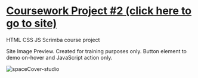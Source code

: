 # [Coursework Project #2 (click here to go to site)](https://h-vasq.github.io/Coursework-Proj02-Space/)

HTML CSS JS Scrimba course project

Site Image Preview.  Created for training purposes only. Button element to demo on-hover and JavaScript action only.

![spaceCover-studio](https://user-images.githubusercontent.com/123214691/225980609-da2bb79b-43f1-4a0f-af58-dc0934f82b12.jpg)
